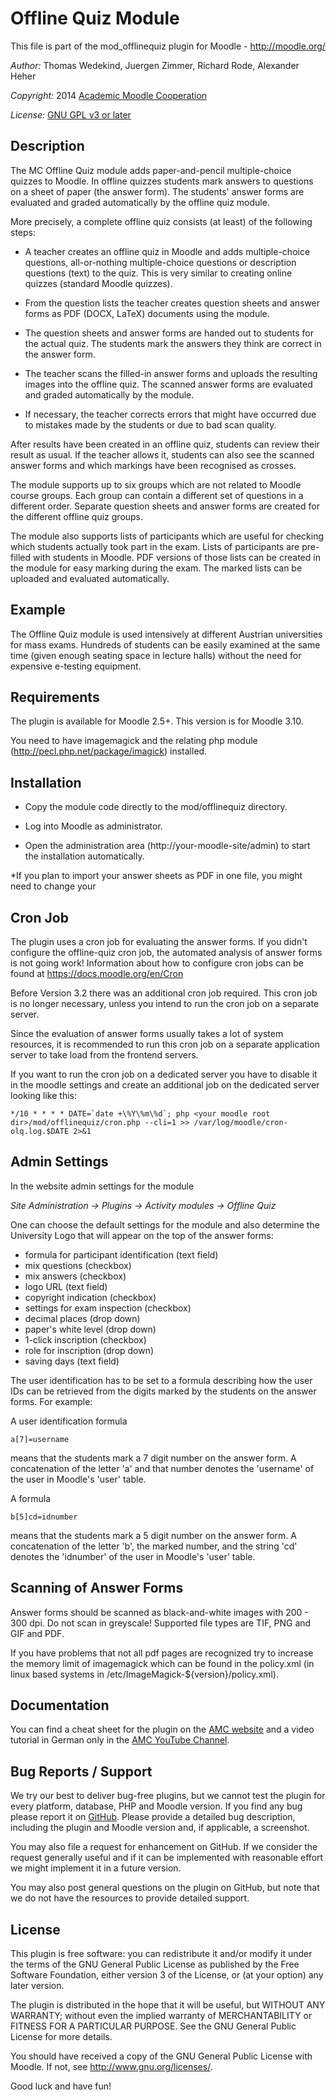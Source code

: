 Offline Quiz Module
===================

This file is part of the mod_offlinequiz plugin for Moodle - <http://moodle.org/>

*Author:*    Thomas Wedekind, Juergen Zimmer, Richard Rode, Alexander Heher

*Copyright:* 2014 [Academic Moodle Cooperation](http://www.academic-moodle-cooperation.org)

*License:*   [GNU GPL v3 or later](http://www.gnu.org/copyleft/gpl.html)


Description
-----------

The MC Offline Quiz module adds paper-and-pencil multiple-choice quizzes to Moodle. In offline
quizzes students mark answers to questions on a sheet of paper (the answer form). The students'
answer forms are evaluated and graded automatically by the offline quiz module.

More precisely, a complete offline quiz consists (at least) of the following steps:

* A teacher creates an offline quiz in Moodle and adds multiple-choice questions, all-or-nothing
  multiple-choice questions or description questions (text) to the quiz. This is very similar to
  creating online quizzes (standard Moodle quizzes).

* From the question lists the teacher creates question sheets and answer forms as PDF (DOCX, LaTeX)
  documents using the module.

* The question sheets and answer forms are handed out to students for the actual quiz. The students
  mark the answers they think are correct in the answer form.

* The teacher scans the filled-in answer forms and uploads the resulting images into the offline
  quiz. The scanned answer forms are evaluated and graded automatically by the module.

* If necessary, the teacher corrects errors that might have occurred due to mistakes made by the
  students or due to bad scan quality.

After results have been created in an offline quiz, students can review their result as usual. If
the teacher allows it, students can also see the scanned answer forms and which markings have been
recognised as crosses.

The module supports up to six groups which are not related to Moodle course groups. Each group can
contain a different set of questions in a different order. Separate question sheets and answer
forms are created for the different offline quiz groups.

The module also supports lists of participants which are useful for checking which students
actually took part in the exam. Lists of participants are pre-filled with students in Moodle. PDF
versions of those lists can be created in the module for easy marking during the exam. The marked
lists can be uploaded and evaluated automatically.


Example
-------

The Offline Quiz module is used intensively at different Austrian universities for mass exams.
Hundreds of students can be easily examined at the same time (given enough seating space in lecture
halls) without the need for expensive e-testing equipment.


Requirements
------------

The plugin is available for Moodle 2.5+. This version is for Moodle 3.10.

You need to have imagemagick and the relating php module (http://pecl.php.net/package/imagick) installed.


Installation
------------

* Copy the module code directly to the mod/offlinequiz directory.

* Log into Moodle as administrator.

* Open the administration area (http://your-moodle-site/admin) to start the installation
  automatically.

*If you plan to import your answer sheets as PDF in one file, you might need to change your 


Cron Job
--------

The plugin uses a cron job for evaluating the answer forms. If you didn't configure the offline-quiz
cron job, the automated analysis of answer forms is not going work! Information about how to
configure cron jobs can be found at https://docs.moodle.org/en/Cron

Before Version 3.2 there was an additional cron job required. This cron job is no longer necessary,
unless you intend to run the cron job on a separate server.

Since the evaluation of answer forms usually takes a lot of system resources, it is recommended to
run this cron job on a separate application server to take load from the frontend servers.

If you want to run the cron job on a dedicated server you have to disable it in the moodle settings
and create an additional job on the dedicated server looking like this:

    */10 * * * * DATE=`date +\%Y\%m\%d`; php <your moodle root dir>/mod/offlinequiz/cron.php --cli=1 >> /var/log/moodle/cron-olq.log.$DATE 2>&1


Admin Settings
--------------

In the website admin settings for the module

_Site Administration -> Plugins -> Activity modules -> Offline Quiz_

One can choose the default settings for the module and also determine the University Logo that will
appear on the top of the answer forms:

* formula for participant identification (text field)
* mix questions (checkbox)
* mix answers (checkbox)
* logo URL (text field)
* copyright indication (checkbox)
* settings for exam inspection (checkbox)
* decimal places (drop down)
* paper's white level (drop down)
* 1-click inscription (checkbox)
* role for inscription (drop down)
* saving days (text field)

The user identification has to be set to a formula describing how the user IDs
can be retrieved from the digits marked by the students on the answer forms. For example:

A user identification formula

    a[7]=username

means that the students mark a 7 digit number on the answer form. A concatenation of the letter 'a'
and that number denotes the 'username' of the user in Moodle's 'user' table.

A formula

    b[5]cd=idnumber

means that the students mark a 5 digit number on the answer form. A concatenation of the letter
'b', the marked number, and the string 'cd' denotes the 'idnumber' of the user in Moodle's 'user'
table.


Scanning of Answer Forms
------------------------

Answer forms should be scanned as black-and-white images with 200 - 300 dpi. Do not scan in
greyscale! Supported file types are TIF, PNG and GIF and PDF.

If you have problems that not all pdf pages are recognized try to increase the memory limit of imagemagick which can be found in the policy.xml (in linux based systems in /etc/ImageMagick-${version}/policy.xml).


Documentation
-------------

You can find a cheat sheet for the plugin on the [AMC
website](http://www.academic-moodle-cooperation.org/en/module/offline-quiz/) and a video tutorial
in German only in the [AMC YouTube Channel](https://www.youtube.com/c/AMCAcademicMoodleCooperation).


Bug Reports / Support
---------------------

We try our best to deliver bug-free plugins, but we cannot test the plugin for every platform,
database, PHP and Moodle version. If you find any bug please report it on
[GitHub](https://github.com/academic-moodle-cooperation/moodle-mod_offlinequiz/issues). Please
provide a detailed bug description, including the plugin and Moodle version and, if applicable, a
screenshot.

You may also file a request for enhancement on GitHub. If we consider the request generally useful
and if it can be implemented with reasonable effort we might implement it in a future version.

You may also post general questions on the plugin on GitHub, but note that we do not have the
resources to provide detailed support.


License
-------

This plugin is free software: you can redistribute it and/or modify it under the terms of the GNU
General Public License as published by the Free Software Foundation, either version 3 of the
License, or (at your option) any later version.

The plugin is distributed in the hope that it will be useful, but WITHOUT ANY WARRANTY; without
even the implied warranty of MERCHANTABILITY or FITNESS FOR A PARTICULAR PURPOSE. See the GNU
General Public License for more details.

You should have received a copy of the GNU General Public License with Moodle. If not, see
<http://www.gnu.org/licenses/>.


Good luck and have fun!
